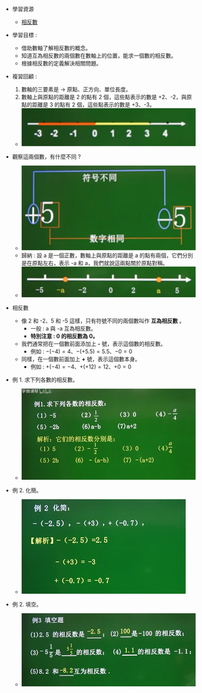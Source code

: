 - 學習資源
  - [相反數](https://www.bilibili.com/video/BV114411Q7Y4?p=4&spm_id_from=pageDriver&vd_source=dd97ccca0358cc54d2813737943d2b54 "相反數")

- 學習目標 :
  - 借助數軸了解相反數的概念。
  - 知道互為相反數的兩個數在數軸上的位置，能求一個數的相反數。
  - 根據相反數的定義解決相關問題。

- 複習回顧 :
  1. 數軸的三要素是 $\to$ 原點、正方向、單位長度。
  2. 數軸上與原點的距離是 2 的點有 2 個，這些點表示的數是 +2、-2，與原點的距離是 3 的點有 2 個，這些點表示的數是 +3、-3。
    - ![相反數圖1](https://github.com/aquariusCCA/mathematics/blob/main/%E5%88%9D%E4%B8%80%E6%95%B8%E5%AD%B8/images/%E7%9B%B8%E5%8F%8D%E6%95%B8%E5%9C%961.png?raw=true "相反數圖1")

- 觀察這兩個數，有什麼不同 ?
  - ![相反數圖2](https://github.com/aquariusCCA/mathematics/blob/main/%E5%88%9D%E4%B8%80%E6%95%B8%E5%AD%B8/images/%E7%9B%B8%E5%8F%8D%E6%95%B8%E5%9C%962.png?raw=true "相反數圖2")
  - 歸納 : 設 a 是一個正數，數軸上與原點的距離是 a 的點有兩個，它們分別是在原點左右，表示 -a 和 a，我們就說這兩點關於原點對稱。
  - ![相反數圖3](https://github.com/aquariusCCA/mathematics/blob/main/%E5%88%9D%E4%B8%80%E6%95%B8%E5%AD%B8/images/%E7%9B%B8%E5%8F%8D%E6%95%B8%E5%9C%963.png?raw=true "相反數圖3")

- 相反數
  - 像 2 和 -2、5 和 -5 這樣，只有符號不同的兩個數叫作 **互為相反數** 。
    - 一般 : a 與 -a 互為相反數。
    - **特別注意 : 0 的相反數為 0。**
  - 我們通常把在一個數前面添加上 **-** 號，表示這個數的相反數。
    - 例如 : $-(-4)=4$、$-(+5.5)=5.5$、$-0=0$
  - 同樣，在一個數前面加上 **+** 號，表示這個數本身。
    - 例如 : $+(-4)=-4$、$+(+12)=12$、$+0=0$

- 例 1. 求下列各數的相反數。
  - ![相反數圖4](https://github.com/aquariusCCA/mathematics/blob/main/%E5%88%9D%E4%B8%80%E6%95%B8%E5%AD%B8/images/%E7%9B%B8%E5%8F%8D%E6%95%B8%E5%9C%964.png?raw=true "相反數圖4")

- 例 2. 化簡。
  - ![相反數圖5](https://github.com/aquariusCCA/mathematics/blob/main/%E5%88%9D%E4%B8%80%E6%95%B8%E5%AD%B8/images/%E7%9B%B8%E5%8F%8D%E6%95%B8%E5%9C%965.png?raw=true "相反數圖5")

- 例 2. 填空。
  - ![相反數圖6](https://github.com/aquariusCCA/mathematics/blob/main/%E5%88%9D%E4%B8%80%E6%95%B8%E5%AD%B8/images/%E7%9B%B8%E5%8F%8D%E6%95%B8%E5%9C%966.png?raw=true "相反數圖6")